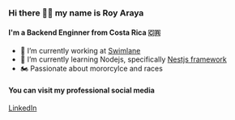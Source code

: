 ### Hi there 👋🏼 my name is Roy Araya
#### I'm a Backend Enginner from Costa Rica 🇨🇷

- 🔭 I’m currently working at [Swimlane](https://swimlane.com/)
- 🌱 I’m currently learning Nodejs, specifically [Nestjs framework](https://nestjs.com/)
- 🏍 Passionate about mororcylce and races

#### You can visit my professional social media
[LinkedIn](https://www.linkedin.com/in/roy-araya-araya-274708133/)

<!--
**raraya95/raraya95** is a ✨ _special_ ✨ repository because its `README.md` (this file) appears on your GitHub profile.

Here are some ideas to get you started:

- 🔭 I’m currently working on ...
- 🌱 I’m currently learning Nodejs
- 👯 I’m looking to collaborate on ...
- 🤔 I’m looking for help with ...
- 💬 Ask me about ...
- 📫 How to reach me: ...
- 😄 Pronouns: ...
- ⚡ Fun fact: ...
-->
